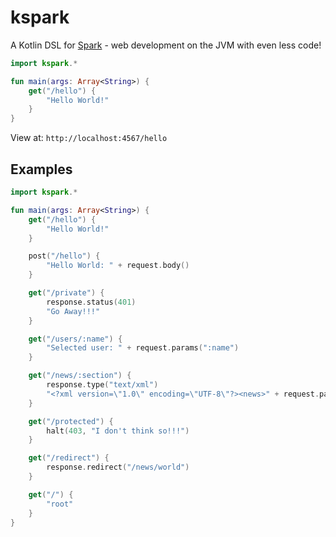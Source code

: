 # kspark
A Kotlin DSL for [Spark](https://github.com/perwendel/spark) - web development on the JVM with even less code!

```kotlin
import kspark.*

fun main(args: Array<String>) {
    get("/hello") {
        "Hello World!"
    }
}
```
View at: `http://localhost:4567/hello`

## Examples

```kotlin
import kspark.*

fun main(args: Array<String>) {
    get("/hello") { 
        "Hello World!" 
    }

    post("/hello") { 
        "Hello World: " + request.body() 
    }

    get("/private") {
        response.status(401)
        "Go Away!!!"
    }

    get("/users/:name") { 
        "Selected user: " + request.params(":name") 
    }

    get("/news/:section") {
        response.type("text/xml")
        "<?xml version=\"1.0\" encoding=\"UTF-8\"?><news>" + request.params("section") + "</news>"
    }

    get("/protected") {
        halt(403, "I don't think so!!!")
    }

    get("/redirect") {
        response.redirect("/news/world")
    }

    get("/") { 
        "root" 
    }
}
```
